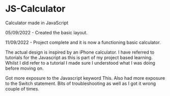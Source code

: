 # JS-Calculator
Calculator made in JavaScript  
  
05/09/2022 - Created the basic layout.  
  
11/09/2022 - Project complete and it is now a functioning basic calculator.  
  
The actual design is inspired by an iPhone calculator. I have referred to tutorials for the Javascript as this is part of my project based learning. Whilst I did refer to a tutorial I made sure I understood what I was doing before moving on.  
  
Got more exposure to the Javascript keyword This. Also had more exposure to the Switch statement. Bits of troubleshooting as well as I got it wrong couple of times. 


